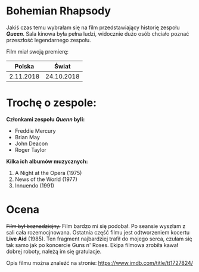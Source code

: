 # **Bohemian Rhapsody**
Jakiś czas temu wybrałam się na film przedstawiający historię zespołu **_Queen_**. Sala kinowa była pełna ludzi, widocznie dużo osób chciało poznać przeszłość legendarnego zespołu.

Film miał swoją premierę:

| Polska | Świat  |
|--------|------------|
| 2.11.2018  | 24.10.2018 |

# **Trochę o zespole:**
**Członkami zespołu _Quenn_ byli:**
- Freddie Mercury
- Brian May
- John Deacon
- Roger Taylor


**Kilka ich albumów muzycznych:**
 1. A Night at the Opera (1975)
 2. News of the World (1977)
 3. Innuendo (1991)

# **Ocena**
~~Film był beznadziejny.~~ Film bardzo mi się podobał. Po seansie wyszłam z sali cała rozemocjnowana. Ostatnia część filmu jest odtworzeniem kocertu **Live Aid** (1985). Ten fragment najbardziej trafił do mojego serca, czułam się tak samo jak po koncercie Guns n' Roses. Ekipa filmowa zrobiła kawał dobrej roboty, należą im się gratulacje.

Opis filmu można znaleźć na stronie: https://www.imdb.com/title/tt1727824/
